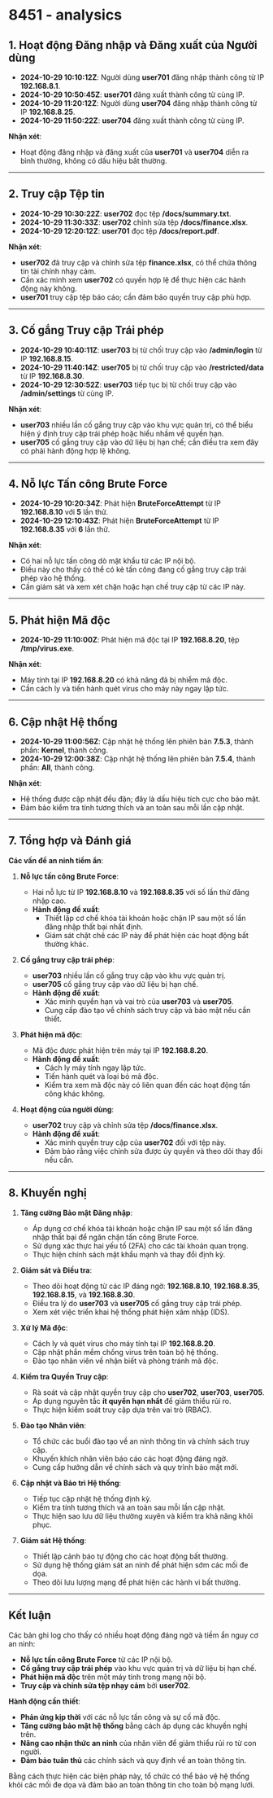 # 8451 - analysics

## **1. Hoạt động Đăng nhập và Đăng xuất của Người dùng**

- **2024-10-29 10:10:12Z**: Người dùng **user701** đăng nhập thành công từ IP **192.168.8.1**.
- **2024-10-29 10:50:45Z**: **user701** đăng xuất thành công từ cùng IP.
- **2024-10-29 11:20:12Z**: Người dùng **user704** đăng nhập thành công từ IP **192.168.8.25**.
- **2024-10-29 11:50:22Z**: **user704** đăng xuất thành công từ cùng IP.

**Nhận xét**:

- Hoạt động đăng nhập và đăng xuất của **user701** và **user704** diễn ra bình thường, không có dấu hiệu bất thường.

---

## **2. Truy cập Tệp tin**

- **2024-10-29 10:30:22Z**: **user702** đọc tệp **/docs/summary.txt**.
- **2024-10-29 11:30:33Z**: **user702** chỉnh sửa tệp **/docs/finance.xlsx**.
- **2024-10-29 12:20:12Z**: **user701** đọc tệp **/docs/report.pdf**.

**Nhận xét**:

- **user702** đã truy cập và chỉnh sửa tệp **finance.xlsx**, có thể chứa thông tin tài chính nhạy cảm.
- Cần xác minh xem **user702** có quyền hợp lệ để thực hiện các hành động này không.
- **user701** truy cập tệp báo cáo; cần đảm bảo quyền truy cập phù hợp.

---

## **3. Cố gắng Truy cập Trái phép**

- **2024-10-29 10:40:11Z**: **user703** bị từ chối truy cập vào **/admin/login** từ IP **192.168.8.15**.
- **2024-10-29 11:40:14Z**: **user705** bị từ chối truy cập vào **/restricted/data** từ IP **192.168.8.30**.
- **2024-10-29 12:30:52Z**: **user703** tiếp tục bị từ chối truy cập vào **/admin/settings** từ cùng IP.

**Nhận xét**:

- **user703** nhiều lần cố gắng truy cập vào khu vực quản trị, có thể biểu hiện ý định truy cập trái phép hoặc hiểu nhầm về quyền hạn.
- **user705** cố gắng truy cập vào dữ liệu bị hạn chế; cần điều tra xem đây có phải hành động hợp lệ không.

---

## **4. Nỗ lực Tấn công Brute Force**

- **2024-10-29 10:20:34Z**: Phát hiện **BruteForceAttempt** từ IP **192.168.8.10** với **5** lần thử.
- **2024-10-29 12:10:43Z**: Phát hiện **BruteForceAttempt** từ IP **192.168.8.35** với **6** lần thử.

**Nhận xét**:

- Có hai nỗ lực tấn công dò mật khẩu từ các IP nội bộ.
- Điều này cho thấy có thể có kẻ tấn công đang cố gắng truy cập trái phép vào hệ thống.
- Cần giám sát và xem xét chặn hoặc hạn chế truy cập từ các IP này.

---

## **5. Phát hiện Mã độc**

- **2024-10-29 11:10:00Z**: Phát hiện mã độc tại IP **192.168.8.20**, tệp **/tmp/virus.exe**.

**Nhận xét**:

- Máy tính tại IP **192.168.8.20** có khả năng đã bị nhiễm mã độc.
- Cần cách ly và tiến hành quét virus cho máy này ngay lập tức.

---

## **6. Cập nhật Hệ thống**

- **2024-10-29 11:00:56Z**: Cập nhật hệ thống lên phiên bản **7.5.3**, thành phần: **Kernel**, thành công.
- **2024-10-29 12:00:38Z**: Cập nhật hệ thống lên phiên bản **7.5.4**, thành phần: **All**, thành công.

**Nhận xét**:

- Hệ thống được cập nhật đều đặn; đây là dấu hiệu tích cực cho bảo mật.
- Đảm bảo kiểm tra tính tương thích và an toàn sau mỗi lần cập nhật.

---

## **7. Tổng hợp và Đánh giá**

**Các vấn đề an ninh tiềm ẩn**:

1. **Nỗ lực tấn công Brute Force**:

   - Hai nỗ lực từ IP **192.168.8.10** và **192.168.8.35** với số lần thử đăng nhập cao.
   - **Hành động đề xuất**:
     - Thiết lập cơ chế khóa tài khoản hoặc chặn IP sau một số lần đăng nhập thất bại nhất định.
     - Giám sát chặt chẽ các IP này để phát hiện các hoạt động bất thường khác.

2. **Cố gắng truy cập trái phép**:

   - **user703** nhiều lần cố gắng truy cập vào khu vực quản trị.
   - **user705** cố gắng truy cập vào dữ liệu bị hạn chế.
   - **Hành động đề xuất**:
     - Xác minh quyền hạn và vai trò của **user703** và **user705**.
     - Cung cấp đào tạo về chính sách truy cập và bảo mật nếu cần thiết.

3. **Phát hiện mã độc**:

   - Mã độc được phát hiện trên máy tại IP **192.168.8.20**.
   - **Hành động đề xuất**:
     - Cách ly máy tính ngay lập tức.
     - Tiến hành quét và loại bỏ mã độc.
     - Kiểm tra xem mã độc này có liên quan đến các hoạt động tấn công khác không.

4. **Hoạt động của người dùng**:

   - **user702** truy cập và chỉnh sửa tệp **/docs/finance.xlsx**.
   - **Hành động đề xuất**:
     - Xác minh quyền truy cập của **user702** đối với tệp này.
     - Đảm bảo rằng việc chỉnh sửa được ủy quyền và theo dõi thay đổi nếu cần.

---

## **8. Khuyến nghị**

1. **Tăng cường Bảo mật Đăng nhập**:

   - Áp dụng cơ chế khóa tài khoản hoặc chặn IP sau một số lần đăng nhập thất bại để ngăn chặn tấn công Brute Force.
   - Sử dụng xác thực hai yếu tố (2FA) cho các tài khoản quan trọng.
   - Thực hiện chính sách mật khẩu mạnh và thay đổi định kỳ.

2. **Giám sát và Điều tra**:

   - Theo dõi hoạt động từ các IP đáng ngờ: **192.168.8.10**, **192.168.8.35**, **192.168.8.15**, và **192.168.8.30**.
   - Điều tra lý do **user703** và **user705** cố gắng truy cập trái phép.
   - Xem xét việc triển khai hệ thống phát hiện xâm nhập (IDS).

3. **Xử lý Mã độc**:

   - Cách ly và quét virus cho máy tính tại IP **192.168.8.20**.
   - Cập nhật phần mềm chống virus trên toàn bộ hệ thống.
   - Đào tạo nhân viên về nhận biết và phòng tránh mã độc.

4. **Kiểm tra Quyền Truy cập**:

   - Rà soát và cập nhật quyền truy cập cho **user702**, **user703**, **user705**.
   - Áp dụng nguyên tắc **ít quyền hạn nhất** để giảm thiểu rủi ro.
   - Thực hiện kiểm soát truy cập dựa trên vai trò (RBAC).

5. **Đào tạo Nhân viên**:

   - Tổ chức các buổi đào tạo về an ninh thông tin và chính sách truy cập.
   - Khuyến khích nhân viên báo cáo các hoạt động đáng ngờ.
   - Cung cấp hướng dẫn về chính sách và quy trình bảo mật mới.

6. **Cập nhật và Bảo trì Hệ thống**:

   - Tiếp tục cập nhật hệ thống định kỳ.
   - Kiểm tra tính tương thích và an toàn sau mỗi lần cập nhật.
   - Thực hiện sao lưu dữ liệu thường xuyên và kiểm tra khả năng khôi phục.

7. **Giám sát Hệ thống**:

   - Thiết lập cảnh báo tự động cho các hoạt động bất thường.
   - Sử dụng hệ thống giám sát an ninh để phát hiện sớm các mối đe dọa.
   - Theo dõi lưu lượng mạng để phát hiện các hành vi bất thường.

---

## **Kết luận**

Các bản ghi log cho thấy có nhiều hoạt động đáng ngờ và tiềm ẩn nguy cơ an ninh:

- **Nỗ lực tấn công Brute Force** từ các IP nội bộ.
- **Cố gắng truy cập trái phép** vào khu vực quản trị và dữ liệu bị hạn chế.
- **Phát hiện mã độc** trên một máy tính trong mạng nội bộ.
- **Truy cập và chỉnh sửa tệp nhạy cảm** bởi **user702**.

**Hành động cần thiết**:

- **Phản ứng kịp thời** với các nỗ lực tấn công và sự cố mã độc.
- **Tăng cường bảo mật hệ thống** bằng cách áp dụng các khuyến nghị trên.
- **Nâng cao nhận thức an ninh** của nhân viên để giảm thiểu rủi ro từ con người.
- **Đảm bảo tuân thủ** các chính sách và quy định về an toàn thông tin.

Bằng cách thực hiện các biện pháp này, tổ chức có thể bảo vệ hệ thống khỏi các mối đe dọa và đảm bảo an toàn thông tin cho toàn bộ mạng lưới.
